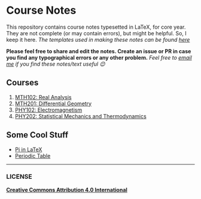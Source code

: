 # Course Notes

This repository contains course notes typesetted in LaTeX, for core year. They are not complete (or may contain errors), 
but might be helpful. So, I keep it here. *The templates used in making these notes can be found [here](https://github.com/dev-aditya/LaTeX-template)*

**Please feel free to share and edit the notes. Create an issue or PR in case you find any typographical errors or any other problem.**
*Feel free to [email me](mailto:adityadev21.ad@gmail.com) if you find these notes/text useful :blush:*
## Courses

1. [MTH102: Real Analysis](https://github.com/dev-aditya/course-notes-core/tree/master/MTH102:%20Real-analysis)
2. [MTH201: Differential Geometry](https://github.com/dev-aditya/course-notes-core/tree/master/MTH201:%20Differential-Geometry)
3. [PHY102: Electromagnetism](https://github.com/dev-aditya/course-notes-core/tree/master/PHY102:%20Electromagnetism)
4. [PHY202: Statistical Mechanics and Thermodynamics](https://github.com/dev-aditya/course-notes-core/tree/master/PHY202:%20Statistical-Mechanics%20and%20Thermodynamics)

## Some Cool Stuff
* [Pi in LaTeX](https://github.com/dev-aditya/course-notes-core/tree/master/Misc/Pi:3.14...)
* [Periodic Table](https://github.com/dev-aditya/course-notes-core/tree/master/Misc/Periodic-table)
___________________________________
### LICENSE
[**Creative Commons Attribution 4.0 International**](https://github.com/dev-aditya/course-notes-core/blob/master/LICENSE)
